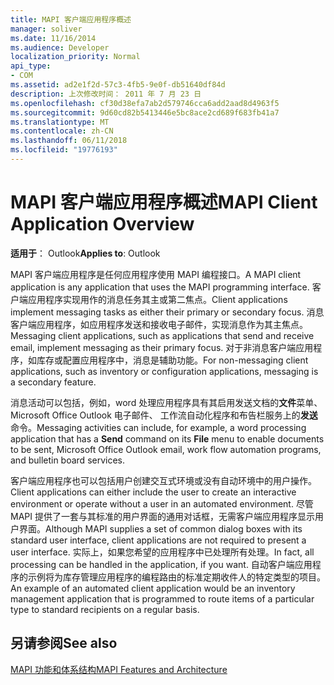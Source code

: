 ```yaml
---
title: MAPI 客户端应用程序概述
manager: soliver
ms.date: 11/16/2014
ms.audience: Developer
localization_priority: Normal
api_type:
- COM
ms.assetid: ad2e1f2d-57c3-4fb5-9e0f-db51640df84d
description: 上次修改时间： 2011 年 7 月 23 日
ms.openlocfilehash: cf30d38efa7ab2d579746cca6add2aad8d4963f5
ms.sourcegitcommit: 9d60cd82b5413446e5bc8ace2cd689f683fb41a7
ms.translationtype: MT
ms.contentlocale: zh-CN
ms.lasthandoff: 06/11/2018
ms.locfileid: "19776193"
---
```

# <a name="mapi-client-application-overview"></a><span data-ttu-id="07c01-103">MAPI 客户端应用程序概述</span><span class="sxs-lookup"><span data-stu-id="07c01-103">MAPI Client Application Overview</span></span>

  
  
<span data-ttu-id="07c01-104">**适用于**： Outlook</span><span class="sxs-lookup"><span data-stu-id="07c01-104">**Applies to**: Outlook</span></span> 
  
<span data-ttu-id="07c01-105">MAPI 客户端应用程序是任何应用程序使用 MAPI 编程接口。</span><span class="sxs-lookup"><span data-stu-id="07c01-105">A MAPI client application is any application that uses the MAPI programming interface.</span></span> <span data-ttu-id="07c01-106">客户端应用程序实现用作的消息任务其主或第二焦点。</span><span class="sxs-lookup"><span data-stu-id="07c01-106">Client applications implement messaging tasks as either their primary or secondary focus.</span></span> <span data-ttu-id="07c01-107">消息客户端应用程序，如应用程序发送和接收电子邮件，实现消息作为其主焦点。</span><span class="sxs-lookup"><span data-stu-id="07c01-107">Messaging client applications, such as applications that send and receive email, implement messaging as their primary focus.</span></span> <span data-ttu-id="07c01-108">对于非消息客户端应用程序，如库存或配置应用程序中，消息是辅助功能。</span><span class="sxs-lookup"><span data-stu-id="07c01-108">For non-messaging client applications, such as inventory or configuration applications, messaging is a secondary feature.</span></span>
  
<span data-ttu-id="07c01-109">消息活动可以包括，例如，word 处理应用程序具有其启用发送文档的**文件**菜单、 Microsoft Office Outlook 电子邮件、 工作流自动化程序和布告栏服务上的**发送**命令。</span><span class="sxs-lookup"><span data-stu-id="07c01-109">Messaging activities can include, for example, a word processing application that has a **Send** command on its **File** menu to enable documents to be sent, Microsoft Office Outlook email, work flow automation programs, and bulletin board services.</span></span> 
  
<span data-ttu-id="07c01-110">客户端应用程序也可以包括用户创建交互式环境或没有自动环境中的用户操作。</span><span class="sxs-lookup"><span data-stu-id="07c01-110">Client applications can either include the user to create an interactive environment or operate without a user in an automated environment.</span></span> <span data-ttu-id="07c01-111">尽管 MAPI 提供了一套与其标准的用户界面的通用对话框，无需客户端应用程序显示用户界面。</span><span class="sxs-lookup"><span data-stu-id="07c01-111">Although MAPI supplies a set of common dialog boxes with its standard user interface, client applications are not required to present a user interface.</span></span> <span data-ttu-id="07c01-112">实际上，如果您希望的应用程序中已处理所有处理。</span><span class="sxs-lookup"><span data-stu-id="07c01-112">In fact, all processing can be handled in the application, if you want.</span></span> <span data-ttu-id="07c01-113">自动客户端应用程序的示例将为库存管理应用程序的编程路由的标准定期收件人的特定类型的项目。</span><span class="sxs-lookup"><span data-stu-id="07c01-113">An example of an automated client application would be an inventory management application that is programmed to route items of a particular type to standard recipients on a regular basis.</span></span>
  
## <a name="see-also"></a><span data-ttu-id="07c01-114">另请参阅</span><span class="sxs-lookup"><span data-stu-id="07c01-114">See also</span></span>



[<span data-ttu-id="07c01-115">MAPI 功能和体系结构</span><span class="sxs-lookup"><span data-stu-id="07c01-115">MAPI Features and Architecture</span></span>](mapi-features-and-architecture.md)

